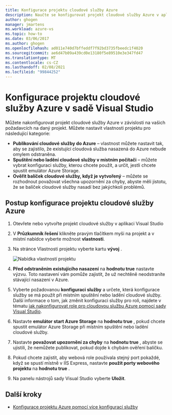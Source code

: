 ```yaml
---
title: Konfigurace projektu cloudové služby Azure
description: Naučte se konfigurovat projekt cloudové služby Azure v aplikaci Visual Studio v závislosti na vašich požadavcích na daný projekt.
author: ghogen
manager: jmartens
ms.workload: azure-vs
ms.topic: how-to
ms.date: 03/06/2017
ms.author: ghogen
ms.openlocfilehash: ad011e740d7bffeddf7f92bd3735fbeedc1f4020
ms.sourcegitcommit: ae6d47b09a439cd0e13180f5e89510e3e347fd47
ms.translationtype: MT
ms.contentlocale: cs-CZ
ms.lasthandoff: 02/08/2021
ms.locfileid: "99844252"
---
```

# <a name="configure-an-azure-cloud-service-project-with-visual-studio"></a>Konfigurace projektu cloudové služby Azure v sadě Visual Studio
Můžete nakonfigurovat projekt cloudové služby Azure v závislosti na vašich požadavcích na daný projekt. Můžete nastavit vlastnosti projektu pro následující kategorie:

- **Publikování cloudové služby do Azure** – vlastnost můžete nastavit tak, aby se zajistilo, že existující cloudová služba nasazená do Azure nebude omylem odstraněna.
- **Spuštění nebo ladění cloudové služby v místním počítači** – můžete vybrat konfiguraci služby, kterou chcete použít, a určit, jestli chcete spustit emulátor Azure Storage.
- **Ověřit balíček cloudové služby, když je vytvořený** – můžete se rozhodnout považovat všechna upozornění za chyby, abyste měli jistotu, že se balíček cloudové služby nasadí bez jakýchkoli problémů.

## <a name="steps-to-configure-an-azure-cloud-service-project"></a>Postup konfigurace projektu cloudové služby Azure
1. Otevřete nebo vytvořte projekt cloudové služby v aplikaci Visual Studio

1. V **Průzkumník řešení** klikněte pravým tlačítkem myši na projekt a v místní nabídce vyberte možnost **vlastnosti**.

1. Na stránce Vlastnosti projektu vyberte kartu **vývoj** .

    ![Nabídka vlastností projektu](./media/vs-azure-tools-configuring-an-azure-project/solution-explorer-project-properties-menu.png)

1. **Před odstraněním existujícího nasazení** na **hodnotu true** nastavte výzvu. Toto nastavení vám pomůže zajistit, že už nechtěně neodstraníte stávající nasazení v Azure.

1. Vyberte požadovanou **konfiguraci služby** a určete, která konfigurace služby se má použít při místním spuštění nebo ladění cloudové služby. Další informace o tom, jak změnit konfiguraci služby pro roli, najdete v tématu [jak nakonfigurovat role pro cloudovou službu Azure pomocí sady Visual Studio](./vs-azure-tools-configure-roles-for-cloud-service.md).

1. Nastavte **emulátor start Azure Storage** na **hodnotu true** , pokud chcete spustit emulátor Azure Storage při místním spuštění nebo ladění cloudové služby.

1. Nastavte **považovat upozornění za chyby** na **hodnotu true** , abyste se ujistili, že nemůžete publikovat, pokud dojde k chybám ověření balíčku.

1. Pokud chcete zajistit, aby webová role používala stejný port pokaždé, když se spustí místně v IIS Express, nastavte **použít porty webového projektu** na **hodnotu true** .

1. Na panelu nástrojů sady Visual Studio vyberte **Uložit**.

## <a name="next-steps"></a>Další kroky
- [Konfigurace projektu Azure pomocí více konfigurací služby](vs-azure-tools-multiple-services-project-configurations.md)
